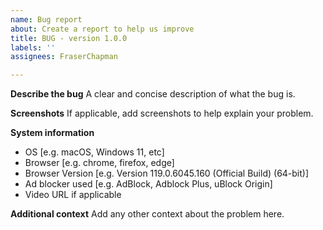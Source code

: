 ```yaml
---
name: Bug report
about: Create a report to help us improve
title: BUG - version 1.0.0
labels: ''
assignees: FraserChapman

---
```


**Describe the bug**
A clear and concise description of what the bug is.

**Screenshots**
If applicable, add screenshots to help explain your problem.

**System information**
 - OS [e.g. macOS, Windows 11, etc]
 - Browser [e.g. chrome, firefox, edge]
 - Browser Version [e.g. Version 119.0.6045.160 (Official Build) (64-bit)]
 - Ad blocker used [e.g. AdBlock, Adblock Plus, uBlock Origin]
 - Video URL if applicable

**Additional context**
Add any other context about the problem here.
